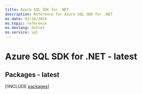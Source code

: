 ```yaml
---
title: Azure SQL SDK for .NET
description: Reference for Azure SQL SDK for .NET
ms.date: 02/16/2024
ms.topic: reference
ms.devlang: dotnet
ms.service: sql
---
```

# Azure SQL SDK for .NET - latest
## Packages - latest
[!INCLUDE [packages](sql-index.md)]